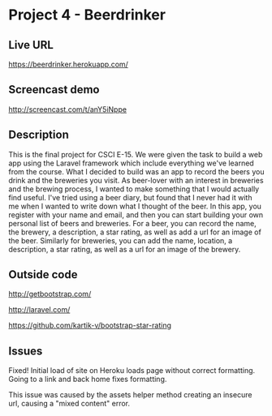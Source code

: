 # Project 4 - Beerdrinker

## Live URL

https://beerdrinker.herokuapp.com/

## Screencast demo

http://screencast.com/t/anY5iNppe

## Description

This is the final project for CSCI E-15. We were given the task to build a web app using the Laravel framework which include everything we've learned from the course. What I decided to build was an app to record the beers you drink and the breweries you visit. As beer-lover with an interest in breweries and the brewing process, I wanted to make something that I would actually find useful. I've tried using a beer diary, but found that I never had it with me when I wanted to write down what I thought of the beer. In this app, you register with your name and email, and then you can start building your own personal list of beers and breweries. For a beer, you can record the name, the brewery, a description, a star rating, as well as add a url for an image of the beer. Similarly for breweries, you can add the name, location, a description, a star rating, as well as a url for an image of the brewery.

## Outside code

http://getbootstrap.com/

http://laravel.com/

https://github.com/kartik-v/bootstrap-star-rating

## Issues

Fixed! Initial load of site on Heroku loads page without correct formatting. Going to a link and back home fixes formatting.

This issue was caused by the assets helper method creating an insecure url, causing a "mixed content" error.

